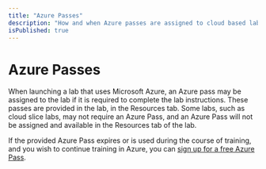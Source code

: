 ```yaml
---
title: "Azure Passes"
description: "How and when Azure passes are assigned to cloud based labs."
isPublished: true
---
```


# Azure Passes      

When launching a lab that uses Microsoft Azure, an Azure pass may be assigned to the lab if it is required to complete the lab instructions. These passes are provided in the lab, in the Resources tab. Some labs, such as cloud slice labs, may not require an Azure Pass, and an Azure Pass will not be assigned and available in the Resources tab of the lab. 

If the provided Azure Pass expires or is used during the course of training, and you wish to continue training in Azure, you can [sign up for a free Azure Pass](https://www.microsoftazurepass.com/).

<!--search terms-->
<div hidden>
<b>azure</b>
<b>key</b>
<b>pass</b>
<b>azure key pass</b>
</div>